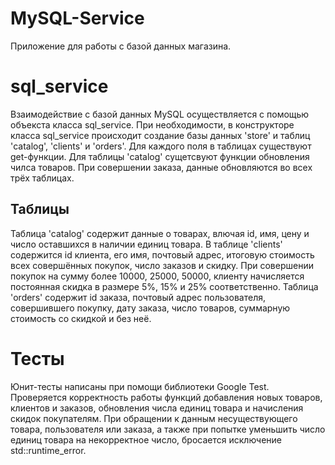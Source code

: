 # MySQL-Service
Приложение для работы с базой данных магазина.

# sql_service
Взаимодействие с базой данных MySQL осуществляется с помощью объекста класса sql_service.
При необходимости, в конструкторе класса sql_service происходит создание базы данных 'store' и таблиц 'catalog', 'clients' и 'orders'. Для каждого поля в таблицах существуют get-функции. Для таблицы 'catalog' сущетсвуют функции обновления чилса товаров. При совершении заказа, данные обновляются во всех трёх таблицах. 
## Таблицы
Таблица 'catalog' содержит данные о товарах, влючая id, имя, цену и число оставшихся в наличии единиц товара. В таблице 'clients' содержится id клиента, его имя, почтовый адрес, итоговую стоимость всех совершённых покупок, число заказов и скидку.
При совершении покупок на сумму более 10000, 25000, 50000, клиенту начисляется постоянная скидка в размере 5%, 15% и 25% соответственно. Таблица 'orders' содержит id заказа, почтовый адрес пользователя, совершившего покупку, дату заказа, число товаров, суммарную стоимость со скидкой и без неё.  
# Тесты 
Юнит-тесты написаны при помощи библиотеки Google Test. Проверяется корректность работы функций добавления новых товаров, клиентов и заказов, обновления числа единиц товара и начисления скидок покупателям. 
При обращении к данным несуществующего товара, пользователя или заказа, а также при попытке уменьшить число единиц товара на некорректное число, бросается исключение std::runtime_error.
